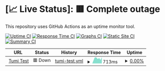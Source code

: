 # [📈 Live Status]: <!--live status--> **🟥 Complete outage**

This repository uses GitHub Actions as an uptime monitor tool.

[![Uptime CI](https://github.com/doquocvinh273/UptimeMonitoring/workflows/Uptime%20CI/badge.svg)](https://github.com/doquocvinh273/UptimeMonitoring/actions?query=workflow%3A%22Uptime+CI%22)
[![Response Time CI](https://github.com/doquocvinh273/UptimeMonitoring/workflows/Response%20Time%20CI/badge.svg)](https://github.com/doquocvinh273/UptimeMonitoring/actions?query=workflow%3A%22Response+Time+CI%22)
[![Graphs CI](https://github.com/doquocvinh273/UptimeMonitoring/workflows/Graphs%20CI/badge.svg)](https://github.com/doquocvinh273/UptimeMonitoring/actions?query=workflow%3A%22Graphs+CI%22)
[![Static Site CI](https://github.com/doquocvinh273/UptimeMonitoring/workflows/Static%20Site%20CI/badge.svg)](https://github.com/doquocvinh273/UptimeMonitoring/actions?query=workflow%3A%22Static+Site+CI%22)
[![Summary CI](https://github.com/doquocvinh273/UptimeMonitoring/workflows/Summary%20CI/badge.svg)](https://github.com/doquocvinh273/UptimeMonitoring/actions?query=workflow%3A%22Summary+CI%22)

<!--start: status pages-->
<!-- This summary is generated by Upptime (https://github.com/upptime/upptime) -->
<!-- Do not edit this manually, your changes will be overwritten -->
<!-- prettier-ignore -->
| URL | Status | History | Response Time | Uptime |
| --- | ------ | ------- | ------------- | ------ |
| <img alt="" src="https://icons.duckduckgo.com/ip3/aawq-016.dx.commercecloud.salesforce.com.ico" height="13"> [Tumi Test](https://aawq-016.dx.commercecloud.salesforce.com/s/Tumi_MY/home) | 🟥 Down | [tumi-test.yml](https://github.com/doquocvinh273/UptimeMonitoring/commits/HEAD/history/tumi-test.yml) | <details><summary><img alt="Response time graph" src="./graphs/tumi-test/response-time-week.png" height="20"> 713ms</summary><br><a href="https://doquocvinh273.github.io/UptimeMonitoring/history/tumi-test"><img alt="Response time 1733" src="https://img.shields.io/endpoint?url=https%3A%2F%2Fraw.githubusercontent.com%2Fdoquocvinh273%2FUptimeMonitoring%2FHEAD%2Fapi%2Ftumi-test%2Fresponse-time.json"></a><br><a href="https://doquocvinh273.github.io/UptimeMonitoring/history/tumi-test"><img alt="24-hour response time 892" src="https://img.shields.io/endpoint?url=https%3A%2F%2Fraw.githubusercontent.com%2Fdoquocvinh273%2FUptimeMonitoring%2FHEAD%2Fapi%2Ftumi-test%2Fresponse-time-day.json"></a><br><a href="https://doquocvinh273.github.io/UptimeMonitoring/history/tumi-test"><img alt="7-day response time 713" src="https://img.shields.io/endpoint?url=https%3A%2F%2Fraw.githubusercontent.com%2Fdoquocvinh273%2FUptimeMonitoring%2FHEAD%2Fapi%2Ftumi-test%2Fresponse-time-week.json"></a><br><a href="https://doquocvinh273.github.io/UptimeMonitoring/history/tumi-test"><img alt="30-day response time 650" src="https://img.shields.io/endpoint?url=https%3A%2F%2Fraw.githubusercontent.com%2Fdoquocvinh273%2FUptimeMonitoring%2FHEAD%2Fapi%2Ftumi-test%2Fresponse-time-month.json"></a><br><a href="https://doquocvinh273.github.io/UptimeMonitoring/history/tumi-test"><img alt="1-year response time 1733" src="https://img.shields.io/endpoint?url=https%3A%2F%2Fraw.githubusercontent.com%2Fdoquocvinh273%2FUptimeMonitoring%2FHEAD%2Fapi%2Ftumi-test%2Fresponse-time-year.json"></a></details> | <details><summary><a href="https://doquocvinh273.github.io/UptimeMonitoring/history/tumi-test">0.00%</a></summary><a href="https://doquocvinh273.github.io/UptimeMonitoring/history/tumi-test"><img alt="All-time uptime 5.02%" src="https://img.shields.io/endpoint?url=https%3A%2F%2Fraw.githubusercontent.com%2Fdoquocvinh273%2FUptimeMonitoring%2FHEAD%2Fapi%2Ftumi-test%2Fuptime.json"></a><br><a href="https://doquocvinh273.github.io/UptimeMonitoring/history/tumi-test"><img alt="24-hour uptime 0.00%" src="https://img.shields.io/endpoint?url=https%3A%2F%2Fraw.githubusercontent.com%2Fdoquocvinh273%2FUptimeMonitoring%2FHEAD%2Fapi%2Ftumi-test%2Fuptime-day.json"></a><br><a href="https://doquocvinh273.github.io/UptimeMonitoring/history/tumi-test"><img alt="7-day uptime 0.00%" src="https://img.shields.io/endpoint?url=https%3A%2F%2Fraw.githubusercontent.com%2Fdoquocvinh273%2FUptimeMonitoring%2FHEAD%2Fapi%2Ftumi-test%2Fuptime-week.json"></a><br><a href="https://doquocvinh273.github.io/UptimeMonitoring/history/tumi-test"><img alt="30-day uptime 1.38%" src="https://img.shields.io/endpoint?url=https%3A%2F%2Fraw.githubusercontent.com%2Fdoquocvinh273%2FUptimeMonitoring%2FHEAD%2Fapi%2Ftumi-test%2Fuptime-month.json"></a><br><a href="https://doquocvinh273.github.io/UptimeMonitoring/history/tumi-test"><img alt="1-year uptime 5.02%" src="https://img.shields.io/endpoint?url=https%3A%2F%2Fraw.githubusercontent.com%2Fdoquocvinh273%2FUptimeMonitoring%2FHEAD%2Fapi%2Ftumi-test%2Fuptime-year.json"></a></details>

<!--end: status pages-->
